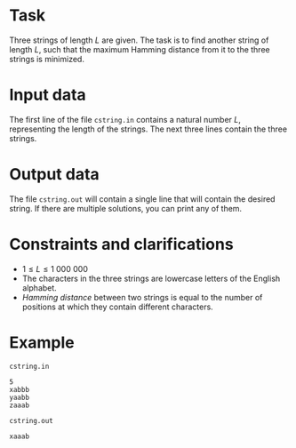 
# Task

Three strings of length $L$ are given. The task is to find another string of length $L$, such that the maximum Hamming distance from it to the three strings is minimized.

# Input data

The first line of the file `cstring.in` contains a natural number $L$, representing the length of the strings. The next three lines contain the three strings.

# Output data

The file `cstring.out` will contain a single line that will contain the desired string. If there are multiple solutions, you can print any of them.

# Constraints and clarifications

* $1 \leq L \leq 1 \ 000 \ 000$
* The characters in the three strings are lowercase letters of the English alphabet.
* *Hamming distance* between two strings is equal to the number of positions at which they contain different characters.

# Example

`cstring.in`
```
5
xabbb
yaabb
zaaab
```

`cstring.out`
```
xaaab
```
